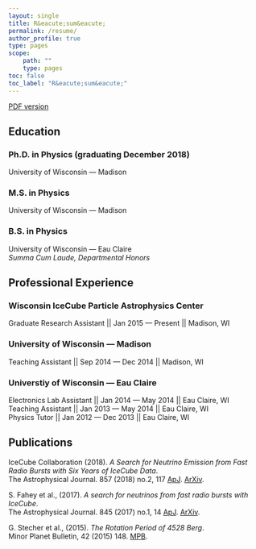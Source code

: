 ```yaml
---
layout: single
title: R&eacute;sum&eacute;
permalink: /resume/
author_profile: true
type: pages
scope:
    path: ""
    type: pages
toc: false
toc_label: "R&eacute;sum&eacute;"
---
```


<a href="{{ site.baseurl }}/assets/images/resume.pdf" class="btn btn--large btn--info"><i class="fas fa-file-alt"></i><span> PDF version </span></a>

## Education

### Ph.D. in Physics (graduating December 2018)
University of Wisconsin &mdash; Madison<br>

### M.S. in Physics
University of Wisconsin &mdash; Madison<br>

### B.S. in Physics<br>
University of Wisconsin &mdash; Eau Claire<br>
 *Summa Cum Laude, Departmental Honors*<br>

## Professional Experience

### Wisconsin IceCube Particle Astrophysics Center
Graduate Research Assistant || Jan 2015 &mdash; Present || Madison, WI<br>

### University of Wisconsin &mdash; Madison
Teaching Assistant || Sep 2014 &mdash; Dec 2014 || Madison, WI

### Universtiy of Wisconsin &mdash; Eau Claire
Electronics Lab Assistant || Jan 2014 &mdash; May 2014 || Eau Claire, WI<br>
Teaching Assistant || Jan 2013 &mdash; May 2014 || Eau Claire, WI<br>
Physics Tutor || Jan 2012 &mdash; Dec 2013 || Eau Claire, WI

## Publications

IceCube Collaboration (2018). *A Search for Neutrino Emission from Fast Radio Bursts with Six Years of IceCube Data*.<br> The Astrophysical Journal. 857 (2018) no.2, 117 [ApJ](http://iopscience.iop.org/article/10.3847/1538-4357/aab4f8/meta). [ArXiv](https://arxiv.org/abs/1712.06277).<br>

S. Fahey et al., (2017). *A search for neutrinos from fast radio bursts with IceCube*.<br> The Astrophysical Journal. 845 (2017) no.1, 14 [ApJ](http://iopscience.iop.org/article/10.3847/1538-4357/aa7e28). [ArXiv](https://arxiv.org/abs/1611.03062).<br>

G. Stecher et al., (2015). *The Rotation Period of 4528 Berg*.<br> Minor Planet Bulletin, 42 (2015) 148. [MPB](http://www.minorplanet.info/MPB/issues/MPB_42-2.pdf).<br>

